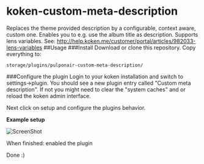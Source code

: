 koken-custom-meta-description
=============================

Replaces the theme provided description by a configurable, context aware, custom one. Enables you to e.g. use the album title as description.
Supports lens variables.
See: http://help.koken.me/customer/portal/articles/982033-lens-variables
##Usage
###Install
Download or clone this repository. Copy everything to:
 ```
storage/plugins/pulponair-custom-meta-description/
```
###Configure the plugin
Login to your koken installation and switch to settings->plugin. You should see a new plugin entry called "Custom meta description". If not you might need to clear the "system caches" and or reload the koken admin interface.

Next click on setup and configure the plugins behavior. 

**Example setup**

![ScreenShot](http://i.imgur.com/rAcATiN.png)

When finished: enabled the plugin

Done :)
